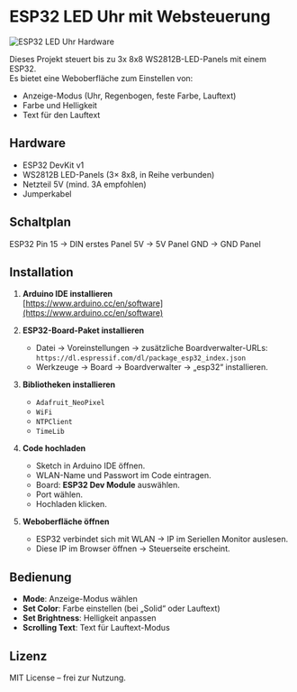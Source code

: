 # ESP32 LED Uhr mit Websteuerung

![ESP32 LED Uhr Hardware](images/hardware.jpg)

Dieses Projekt steuert bis zu 3x 8x8 WS2812B-LED-Panels mit einem ESP32.  
Es bietet eine Weboberfläche zum Einstellen von:
- Anzeige-Modus (Uhr, Regenbogen, feste Farbe, Lauftext)
- Farbe und Helligkeit
- Text für den Lauftext

## Hardware
- ESP32 DevKit v1
- WS2812B LED-Panels (3× 8x8, in Reihe verbunden)
- Netzteil 5V (mind. 3A empfohlen)
- Jumperkabel

## Schaltplan

ESP32 Pin 15 → DIN erstes Panel
5V → 5V Panel
GND → GND Panel


## Installation
1. **Arduino IDE installieren**  
   [https://www.arduino.cc/en/software](https://www.arduino.cc/en/software)

2. **ESP32-Board-Paket installieren**  
   - Datei → Voreinstellungen → zusätzliche Boardverwalter-URLs:  
     `https://dl.espressif.com/dl/package_esp32_index.json`  
   - Werkzeuge → Board → Boardverwalter → „esp32“ installieren.

3. **Bibliotheken installieren**  
   - `Adafruit_NeoPixel`
   - `WiFi`
   - `NTPClient`
   - `TimeLib`

4. **Code hochladen**  
   - Sketch in Arduino IDE öffnen.  
   - WLAN-Name und Passwort im Code eintragen.  
   - Board: **ESP32 Dev Module** auswählen.  
   - Port wählen.  
   - Hochladen klicken.

5. **Weboberfläche öffnen**  
   - ESP32 verbindet sich mit WLAN → IP im Seriellen Monitor auslesen.  
   - Diese IP im Browser öffnen → Steuerseite erscheint.

## Bedienung
- **Mode**: Anzeige-Modus wählen
- **Set Color**: Farbe einstellen (bei „Solid“ oder Lauftext)
- **Set Brightness**: Helligkeit anpassen
- **Scrolling Text**: Text für Lauftext-Modus

## Lizenz
MIT License – frei zur Nutzung.
